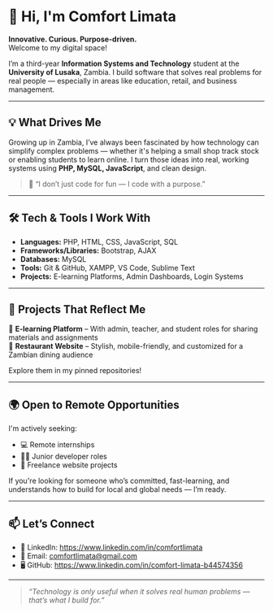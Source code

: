 # 👋 Hi, I'm Comfort Limata

**Innovative. Curious. Purpose-driven.**  
Welcome to my digital space!

I’m a third-year **Information Systems and Technology** student at the **University of Lusaka**, Zambia. I build software that solves real problems for real people — especially in areas like education, retail, and business management.

---

## 💡 What Drives Me

Growing up in Zambia, I’ve always been fascinated by how technology can simplify complex problems — whether it's helping a small shop track stock or enabling students to learn online. I turn those ideas into real, working systems using **PHP, MySQL, JavaScript**, and clean design.

> 💬 “I don’t just code for fun — I code with a purpose.”

---

## 🛠 Tech & Tools I Work With

- **Languages:** PHP, HTML, CSS, JavaScript, SQL  
- **Frameworks/Libraries:** Bootstrap, AJAX  
- **Databases:** MySQL  
- **Tools:** Git & GitHub, XAMPP, VS Code, Sublime Text  
- **Projects:** E-learning Platforms, Admin Dashboards, Login Systems

---

## 📌 Projects That Reflect Me  
🔹 **E-learning Platform** – With admin, teacher, and student roles for sharing materials and assignments  
🔹 **Restaurant Website** – Stylish, mobile-friendly, and customized for a Zambian dining audience

Explore them in my pinned repositories!

---

## 🌍 Open to Remote Opportunities

I'm actively seeking:
- 💻 Remote internships
- 👨‍💻 Junior developer roles
- 🎯 Freelance website projects

If you're looking for someone who’s committed, fast-learning, and understands how to build for local and global needs — I’m ready.

---

## 📫 Let’s Connect

- 🔗 LinkedIn: https://www.linkedin.com/in/comfortlimata
- 💌 Email: comfortlimata@gmail.com
- 🖥️ GitHub: https://www.linkedin.com/in/comfort-limata-b44574356

---

> *“Technology is only useful when it solves real human problems — that’s what I build for.”*

